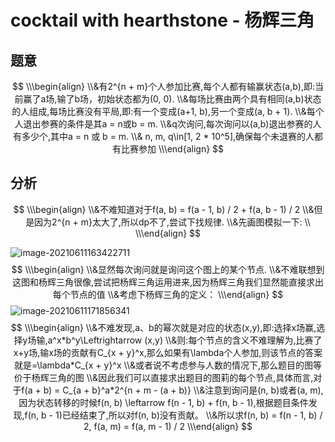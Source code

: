 # cocktail with hearthstone - 杨辉三角

## 题意

$$
\\\begin{align}
\\&有2^{n + m}个人参加比赛,每个人都有输赢状态(a,b),即:当前赢了a场,输了b场，初始状态都为(0, 0).
\\&每场比赛由两个具有相同(a,b)状态的人组成,每场比赛没有平局,即:有一个变成(a+1, b),另一个变成(a, b + 1).
\\&每个人退出参赛的条件是其a = n或b = m.
\\&q次询问,每次询问以(a,b)退出参赛的人有多少个,其中a = n 或 b = m.
\\& n, m, q\in[1, 2 * 10^5],确保每个未退赛的人都有比赛参加
\\\end{align}
$$

## 分析

$$
\\\begin{align}
\\&不难知道对于f(a, b) = f(a - 1, b) / 2 + f(a, b - 1) / 2	
\\&但是因为2^{n + m}太大了,所以dp不了,尝试下找规律.
\\&先画图模拟一下:
\\
\\\end{align}
$$

![image-20210611163422711](C:\Users\WinnieVenice\AppData\Roaming\Typora\typora-user-images\image-20210611163422711.png)
$$
\\\begin{align}
\\&显然每次询问就是询问这个图上的某个节点.
\\&不难联想到这图和杨辉三角很像,尝试把杨辉三角运用进来,因为杨辉三角我们显然能直接求出每个节点的值
\\&考虑下杨辉三角的定义：
\\\end{align}
$$
![image-20210611171856341](C:\Users\WinnieVenice\AppData\Roaming\Typora\typora-user-images\image-20210611171856341.png)
$$
\\\begin{align}
\\&不难发现,a、b的幂次就是对应的状态(x,y),即:选择x场赢,选择y场输,a^x*b^y\Leftrightarrow (x,y)
\\&则:每个节点的含义不难理解为,比赛了x+y场,输x场的贡献有C_{x + y}^x,那么如果有\lambda个人参加,则该节点的答案就是=\lambda*C_{x + y}^x
\\&或者说不考虑参与人数的情况下,那么题目的图等价于杨辉三角的图
\\&因此我们可以直接求出题目的图莉的每个节点,具体而言,对于f(a + b) = C_{a + b}^a*2^{n + m - (a + b)}
\\&注意到询问是(n, b)或者(a, m), 因为状态转移的时候f(n, b) \leftarrow f(n - 1, b) + f(n, b - 1),根据题目条件发现,f(n, b - 1)已经结束了,所以对f(n, b)没有贡献。
\\&所以求f(n, b) = f(n - 1, b) / 2, f(a, m) = f(a, m - 1) / 2
\\\end{align}
$$
